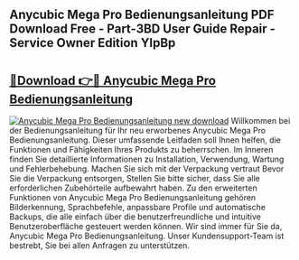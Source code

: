 ## Anycubic Mega Pro Bedienungsanleitung PDF Download Free - Part-3BD User Guide Repair - Service Owner Edition YIpBp

# <h2><a href="http://df222n.blite.top/?on=Anycubic+Mega+Pro+Bedienungsanleitung">🔗Download 👉🔴 Anycubic Mega Pro Bedienungsanleitung</a></h2>

[![Anycubic Mega Pro Bedienungsanleitung new download](https://i.imgur.com/lujVjoI.png)](http://df222n.blite.top/?on=Anycubic+Mega+Pro+Bedienungsanleitung)
Willkommen bei der Bedienungsanleitung für Ihr neu erworbenes Anycubic Mega Pro Bedienungsanleitung. Dieser umfassende Leitfaden soll Ihnen helfen, die Funktionen und Fähigkeiten Ihres Produkts zu beherrschen. Im Inneren finden Sie detaillierte Informationen zu Installation, Verwendung, Wartung und Fehlerbehebung. Machen Sie sich mit der Verpackung vertraut Bevor Sie die Verpackung entsorgen, Stellen Sie bitte sicher, dass Sie alle erforderlichen Zubehörteile aufbewahrt haben. Zu den erweiterten Funktionen von Anycubic Mega Pro Bedienungsanleitung gehören Bilderkennung, Sprachbefehle, anpassbare Profile und automatische Backups, die alle einfach über die benutzerfreundliche und intuitive Benutzeroberfläche gesteuert werden können. Wir sind immer für Sie da, Anycubic Mega Pro Bedienungsanleitung. Unser Kundensupport-Team ist bestrebt, Sie bei allen Anfragen zu unterstützen.
